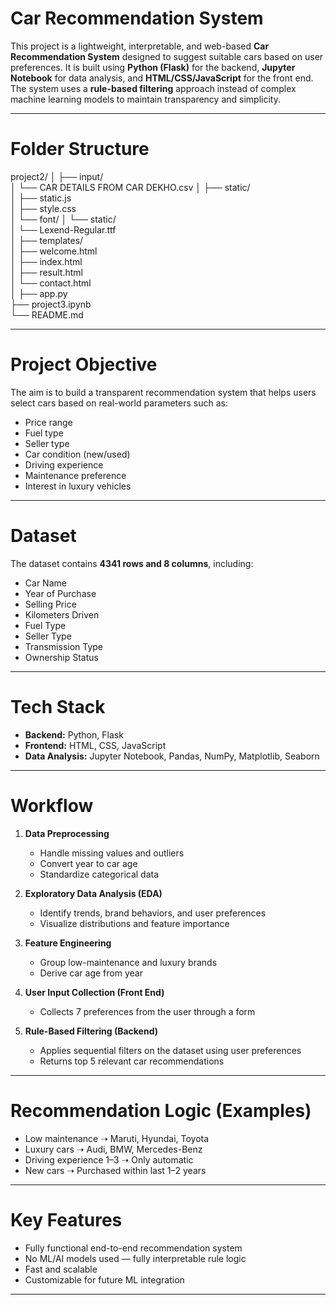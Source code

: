 # Car Recommendation System

This project is a lightweight, interpretable, and web-based **Car Recommendation System** designed to suggest suitable cars based on user preferences. It is built using **Python (Flask)** for the backend, **Jupyter Notebook** for data analysis, and **HTML/CSS/JavaScript** for the front end. The system uses a **rule-based filtering** approach instead of complex machine learning models to maintain transparency and simplicity.

---

# Folder Structure
project2/
│
├── input/                          
│   └── CAR DETAILS FROM CAR DEKHO.csv
│
├── static/                        
│   ├── static.js                   
│   ├── style.css                   
│   └── font/
│       └── static/                 
│           └── Lexend-Regular.ttf  
│
├── templates/                      
│   ├── welcome.html               
│   ├── index.html                  
│   ├── result.html                 
│   └── contact.html                
│
├── app.py                          
├── project3.ipynb                 
└── README.md                       

---

# Project Objective

The aim is to build a transparent recommendation system that helps users select cars based on real-world parameters such as:
- Price range
- Fuel type
- Seller type
- Car condition (new/used)
- Driving experience
- Maintenance preference
- Interest in luxury vehicles

---

# Dataset

The dataset contains **4341 rows and 8 columns**, including:
- Car Name
- Year of Purchase
- Selling Price
- Kilometers Driven
- Fuel Type
- Seller Type
- Transmission Type
- Ownership Status

---

# Tech Stack

- **Backend:** Python, Flask
- **Frontend:** HTML, CSS, JavaScript
- **Data Analysis:** Jupyter Notebook, Pandas, NumPy, Matplotlib, Seaborn

---

# Workflow

1. **Data Preprocessing**
   - Handle missing values and outliers
   - Convert year to car age
   - Standardize categorical data

2. **Exploratory Data Analysis (EDA)**
   - Identify trends, brand behaviors, and user preferences
   - Visualize distributions and feature importance

3. **Feature Engineering**
   - Group low-maintenance and luxury brands
   - Derive car age from year

4. **User Input Collection (Front End)**
   - Collects 7 preferences from the user through a form

5. **Rule-Based Filtering (Backend)**
   - Applies sequential filters on the dataset using user preferences
   - Returns top 5 relevant car recommendations

---

# Recommendation Logic (Examples)

- Low maintenance ➝ Maruti, Hyundai, Toyota
- Luxury cars ➝ Audi, BMW, Mercedes-Benz
- Driving experience 1–3 ➝ Only automatic
- New cars ➝ Purchased within last 1–2 years

---

# Key Features

- Fully functional end-to-end recommendation system
- No ML/AI models used — fully interpretable rule logic
- Fast and scalable
- Customizable for future ML integration

---

